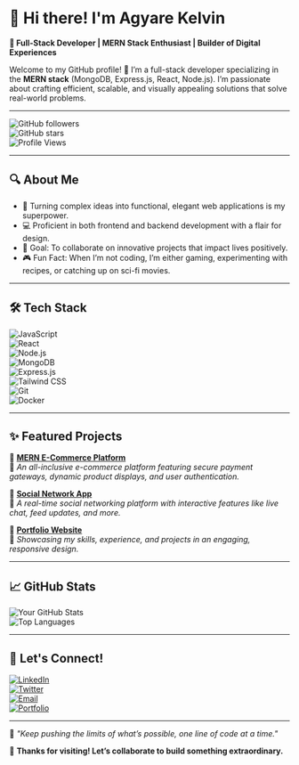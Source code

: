 # 👋 Hi there! I'm Agyare Kelvin 

**🌟 Full-Stack Developer | MERN Stack Enthusiast | Builder of Digital Experiences**  

Welcome to my GitHub profile! 🚀 I’m a full-stack developer specializing in the **MERN stack** (MongoDB, Express.js, React, Node.js). I’m passionate about crafting efficient, scalable, and visually appealing solutions that solve real-world problems.  

---

![GitHub followers](https://img.shields.io/github/followers/KelvCodes?label=Follow%20Me&style=social)  
![GitHub stars](https://img.shields.io/github/stars/yourusername?affiliations=OWNER%2CCOLLABORATOR&style=social)  
![Profile Views](https://komarev.com/ghpvc/?username=yourusername&color=blue)  

---

## 🔍 About Me  

- 🌟 Turning complex ideas into functional, elegant web applications is my superpower.  
- 💻 Proficient in both frontend and backend development with a flair for design.  
- 🎯 Goal: To collaborate on innovative projects that impact lives positively.  
- 🎮 Fun Fact: When I’m not coding, I’m either gaming, experimenting with recipes, or catching up on sci-fi movies.  

---

## 🛠️ Tech Stack  

![JavaScript](https://img.shields.io/badge/JavaScript-F7DF1E?style=flat-square&logo=javascript&logoColor=black)  
![React](https://img.shields.io/badge/React-61DAFB?style=flat-square&logo=react&logoColor=black)  
![Node.js](https://img.shields.io/badge/Node.js-339933?style=flat-square&logo=nodedotjs&logoColor=white)  
![MongoDB](https://img.shields.io/badge/MongoDB-47A248?style=flat-square&logo=mongodb&logoColor=white)  
![Express.js](https://img.shields.io/badge/Express.js-404D59?style=flat-square&logo=express&logoColor=white)  
![Tailwind CSS](https://img.shields.io/badge/TailwindCSS-06B6D4?style=flat-square&logo=tailwindcss&logoColor=white)  
![Git](https://img.shields.io/badge/Git-F05032?style=flat-square&logo=git&logoColor=white)  
![Docker](https://img.shields.io/badge/Docker-2496ED?style=flat-square&logo=docker&logoColor=white)  

---

## ✨ Featured Projects  

🌟 **[MERN E-Commerce Platform](https://github.com/yourusername/mern-ecommerce)**  
🔗 *An all-inclusive e-commerce platform featuring secure payment gateways, dynamic product displays, and user authentication.*  

🌟 **[Social Network App](https://github.com/yourusername/social-network-app)**  
🔗 *A real-time social networking platform with interactive features like live chat, feed updates, and more.*  

🌟 **[Portfolio Website](https://yourportfolio.com)**  
🔗 *Showcasing my skills, experience, and projects in an engaging, responsive design.*  

---

## 📈 GitHub Stats  

![Your GitHub Stats](https://github-readme-stats.vercel.app/api?username=yourusername&show_icons=true&theme=radical)  
![Top Languages](https://github-readme-stats.vercel.app/api/top-langs/?username=yourusername&layout=compact&theme=radical)  

---

## 🤝 Let's Connect!  

[![LinkedIn](https://img.shields.io/badge/LinkedIn-0077B5?style=flat-square&logo=linkedin&logoColor=white)](https://linkedin.com/in/yourusername)  
[![Twitter](https://img.shields.io/badge/Twitter-1DA1F2?style=flat-square&logo=twitter&logoColor=white)](https://twitter.com/yourhandle)  
[![Email](https://img.shields.io/badge/Email-D14836?style=flat-square&logo=gmail&logoColor=white)](mailto:yourname@example.com)  
[![Portfolio](https://img.shields.io/badge/Portfolio-000000?style=flat-square&logo=google-chrome&logoColor=white)](https://yourportfolio.com)  

---

💬 *"Keep pushing the limits of what’s possible, one line of code at a time."*  

🌟 **Thanks for visiting! Let’s collaborate to build something extraordinary.**
